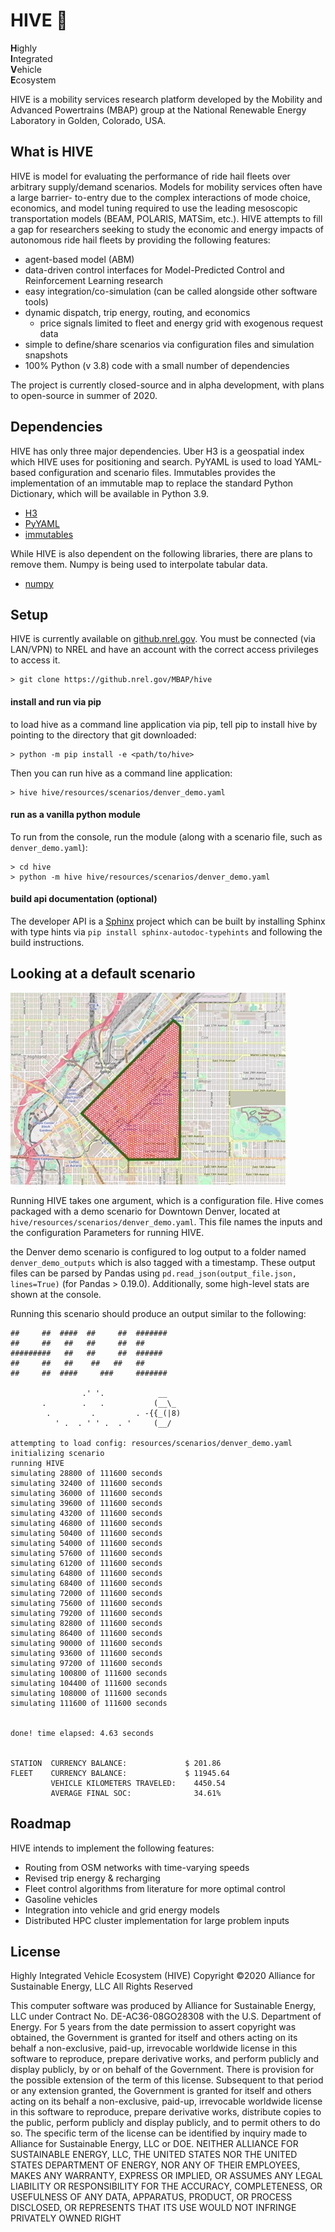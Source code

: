# HIVE :honeybee:

**H**ighly  
**I**ntegrated  
**V**ehicle  
**E**cosystem  
  
HIVE is a mobility services research platform developed by the Mobility and Advanced Powertrains (MBAP) group at
the National Renewable Energy Laboratory in Golden, Colorado, USA.

## What is HIVE

HIVE is model for evaluating the performance of ride hail fleets over
arbitrary supply/demand scenarios. Models for mobility services often have a large barrier-
to-entry due to the complex interactions of mode choice, economics, and model tuning required
to use the leading mesoscopic transportation models (BEAM, POLARIS, MATSim, etc.). HIVE attempts
to fill a gap for researchers seeking to study the economic and energy impacts of autonomous
ride hail fleets by providing the following features:

- agent-based model (ABM)
- data-driven control interfaces for Model-Predicted Control and Reinforcement Learning research
- easy integration/co-simulation (can be called alongside other software tools)
- dynamic dispatch, trip energy, routing, and economics
    - price signals limited to fleet and energy grid with exogenous request data
- simple to define/share scenarios via configuration files and simulation snapshots
- 100% Python (v 3.8) code with a small number of dependencies

The project is currently closed-source and in alpha development, with plans to open-source in summer of 2020.

## Dependencies

HIVE has only three major dependencies. Uber H3 is a geospatial index which HIVE uses for
positioning and search. PyYAML is used to load YAML-based configuration and scenario files.
Immutables provides the implementation of an immutable map to replace the standard Python 
Dictionary, which will be available in Python 3.9.

- [H3](https://github.com/uber/h3)
- [PyYAML](https://github.com/yaml/pyyaml)
- [immutables](https://github.com/MagicStack/immutables)

While HIVE is also dependent on the following libraries, there are plans to remove them. Numpy is being
used to interpolate tabular data.  

- [numpy](https://www.numpy.org/)

## Setup

HIVE is currently available on [github.nrel.gov](github.nrel.gov). You must be connected
(via LAN/VPN) to NREL and have an account with the correct access privileges to access it.

    > git clone https://github.nrel.gov/MBAP/hive

#### install and run via pip

to load hive as a command line application via pip, tell pip to install hive by pointing to the directory
that git downloaded:

    > python -m pip install -e <path/to/hive>
   
Then you can run hive as a command line application:

    > hive hive/resources/scenarios/denver_demo.yaml

#### run as a vanilla python module

To run from the console, run the module (along with a scenario file, such as `denver_demo.yaml`):
       
    > cd hive
    > python -m hive hive/resources/scenarios/denver_demo.yaml 


#### build api documentation (optional)

The developer API is a [Sphinx](http://www.sphinx-doc.org/en/master/) project which can be built by installing 
Sphinx with type hints via `pip install sphinx-autodoc-typehints` and following the build instructions.

## Looking at a default scenario

![Map of Denver Downtown](docs/images/denver_demo.jpg?raw=true)

Running HIVE takes one argument, which is a configuration file. Hive comes packaged with a demo scenario 
for Downtown Denver, located at `hive/resources/scenarios/denver_demo.yaml`. This file names the inputs and the configuration
Parameters for running HIVE.

the Denver demo scenario is configured to log output to a folder named `denver_demo_outputs` which is also tagged
with a timestamp. These output files can be parsed by Pandas using `pd.read_json(output_file.json, lines=True)` (for Pandas > 0.19.0). 
Additionally, some high-level stats are shown at the console.

Running this scenario should produce an output similar to the following:

```
##     ##  ####  ##     ##  #######
##     ##   ##   ##     ##  ##
#########   ##   ##     ##  ######
##     ##   ##    ##   ##   ##
##     ##  ####     ###     #######

                .' '.            __
       .        .   .           (__\_
        .         .         . -{{_(|8)
          ' .  . ' ' .  . '     (__/
    
attempting to load config: resources/scenarios/denver_demo.yaml
initializing scenario
running HIVE
simulating 28800 of 111600 seconds
simulating 32400 of 111600 seconds
simulating 36000 of 111600 seconds
simulating 39600 of 111600 seconds
simulating 43200 of 111600 seconds
simulating 46800 of 111600 seconds
simulating 50400 of 111600 seconds
simulating 54000 of 111600 seconds
simulating 57600 of 111600 seconds
simulating 61200 of 111600 seconds
simulating 64800 of 111600 seconds
simulating 68400 of 111600 seconds
simulating 72000 of 111600 seconds
simulating 75600 of 111600 seconds
simulating 79200 of 111600 seconds
simulating 82800 of 111600 seconds
simulating 86400 of 111600 seconds
simulating 90000 of 111600 seconds
simulating 93600 of 111600 seconds
simulating 97200 of 111600 seconds
simulating 100800 of 111600 seconds
simulating 104400 of 111600 seconds
simulating 108000 of 111600 seconds
simulating 111600 of 111600 seconds


done! time elapsed: 4.63 seconds


STATION  CURRENCY BALANCE:             $ 201.86
FLEET    CURRENCY BALANCE:             $ 11945.64
         VEHICLE KILOMETERS TRAVELED:    4450.54
         AVERAGE FINAL SOC:              34.61%

```
 
## Roadmap

HIVE intends to implement the following features:

- Routing from OSM networks with time-varying speeds
- Revised trip energy & recharging
- Fleet control algorithms from literature for more optimal control
- Gasoline vehicles
- Integration into vehicle and grid energy models
- Distributed HPC cluster implementation for large problem inputs

## License

Highly Integrated Vehicle Ecosystem (HIVE)  Copyright ©2020   Alliance for Sustainable Energy, LLC All Rights Reserved

This computer software was produced by Alliance for Sustainable Energy, LLC under Contract No. DE-AC36-08GO28308 with
the U.S. Department of Energy. For 5 years from the date permission to assert copyright was obtained, the Government is
granted for itself and others acting on its behalf a non-exclusive, paid-up, irrevocable worldwide license in this
software to reproduce, prepare derivative works, and perform publicly and display publicly, by or on behalf of the
Government. There is provision for the possible extension of the term of this license.
Subsequent to that period or any extension granted, the Government is granted for itself and others acting on its
behalf a non-exclusive, paid-up, irrevocable worldwide license in this software to reproduce, prepare derivative works,
distribute copies to the public, perform publicly and display publicly, and to permit others to do so. The specific
term of the license can be identified by inquiry made to Alliance for Sustainable Energy, LLC or DOE. NEITHER ALLIANCE
FOR SUSTAINABLE ENERGY, LLC, THE UNITED STATES NOR THE UNITED STATES DEPARTMENT OF ENERGY, NOR ANY OF THEIR EMPLOYEES,
MAKES ANY WARRANTY, EXPRESS OR IMPLIED, OR ASSUMES ANY LEGAL LIABILITY OR RESPONSIBILITY FOR THE ACCURACY, COMPLETENESS,
OR USEFULNESS OF ANY DATA, APPARATUS, PRODUCT, OR PROCESS DISCLOSED, OR REPRESENTS THAT ITS USE WOULD NOT INFRINGE
PRIVATELY OWNED RIGHT